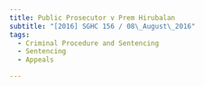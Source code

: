 ```yaml
---
title: Public Prosecutor v Prem Hirubalan 
subtitle: "[2016] SGHC 156 / 08\_August\_2016"
tags:
  - Criminal Procedure and Sentencing
  - Sentencing
  - Appeals

---
```


